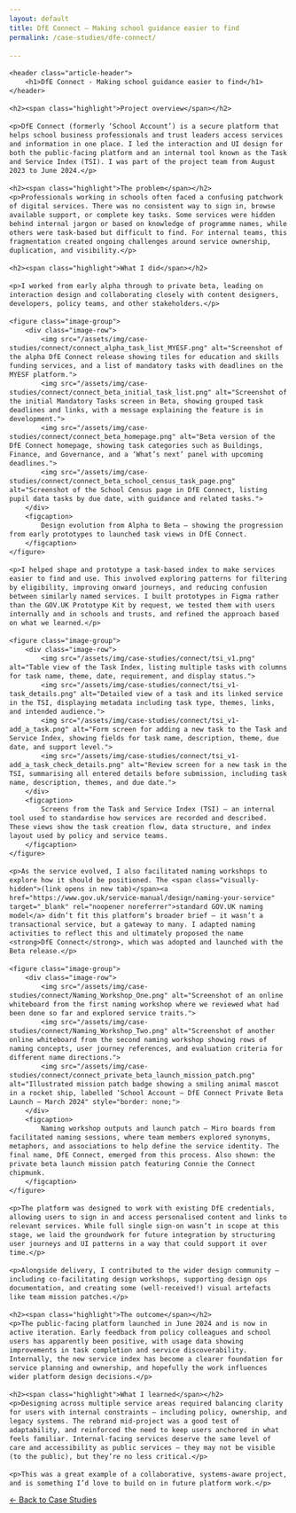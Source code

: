 ```yaml
---
layout: default
title: DfE Connect – Making school guidance easier to find
permalink: /case-studies/dfe-connect/

---
```


<article>
    
    <header class="article-header">
        <h1>DfE Connect - Making school guidance easier to find</h1>
    </header>

    <h2><span class="highlight">Project overview</span></h2>

    <p>DfE Connect (formerly ‘School Account’) is a secure platform that helps school business professionals and trust leaders access services and information in one place. I led the interaction and UI design for both the public-facing platform and an internal tool known as the Task and Service Index (TSI). I was part of the project team from August 2023 to June 2024.</p>

    <h2><span class="highlight">The problem</span></h2>
    <p>Professionals working in schools often faced a confusing patchwork of digital services. There was no consistent way to sign in, browse available support, or complete key tasks. Some services were hidden behind internal jargon or based on knowledge of programme names, while others were task-based but difficult to find. For internal teams, this fragmentation created ongoing challenges around service ownership, duplication, and visibility.</p>

    <h2><span class="highlight">What I did</span></h2>

    <p>I worked from early alpha through to private beta, leading on interaction design and collaborating closely with content designers, developers, policy teams, and other stakeholders.</p>

    <figure class="image-group">
        <div class="image-row">
            <img src="/assets/img/case-studies/connect/connect_alpha_task_list_MYESF.png" alt="Screenshot of the alpha DfE Connect release showing tiles for education and skills funding services, and a list of mandatory tasks with deadlines on the MYESF platform.">
            <img src="/assets/img/case-studies/connect/connect_beta_initial_task_list.png" alt="Screenshot of the initial Mandatory Tasks screen in Beta, showing grouped task deadlines and links, with a message explaining the feature is in development.">
            <img src="/assets/img/case-studies/connect/connect_beta_homepage.png" alt="Beta version of the DfE Connect homepage, showing task categories such as Buildings, Finance, and Governance, and a ‘What’s next’ panel with upcoming deadlines.">
            <img src="/assets/img/case-studies/connect/connect_beta_school_census_task_page.png" alt="Screenshot of the School Census page in DfE Connect, listing pupil data tasks by due date, with guidance and related tasks.">
        </div>
        <figcaption>
            Design evolution from Alpha to Beta — showing the progression from early prototypes to launched task views in DfE Connect.
        </figcaption>
    </figure>

    <p>I helped shape and prototype a task-based index to make services easier to find and use. This involved exploring patterns for filtering by eligibility, improving onward journeys, and reducing confusion between similarly named services. I built prototypes in Figma rather than the GOV.UK Prototype Kit by request, we tested them with users internally and in schools and trusts, and refined the approach based on what we learned.</p>

    <figure class="image-group">
        <div class="image-row">
            <img src="/assets/img/case-studies/connect/tsi_v1.png" alt="Table view of the Task Index, listing multiple tasks with columns for task name, theme, date, requirement, and display status.">
            <img src="/assets/img/case-studies/connect/tsi_v1-task_details.png" alt="Detailed view of a task and its linked service in the TSI, displaying metadata including task type, themes, links, and intended audience.">
            <img src="/assets/img/case-studies/connect/tsi_v1-add_a_task.png" alt="Form screen for adding a new task to the Task and Service Index, showing fields for task name, description, theme, due date, and support level.">
            <img src="/assets/img/case-studies/connect/tsi_v1-add_a_task_check_details.png" alt="Review screen for a new task in the TSI, summarising all entered details before submission, including task name, description, themes, and due date.">
        </div>
        <figcaption>
            Screens from the Task and Service Index (TSI) — an internal tool used to standardise how services are recorded and described. These views show the task creation flow, data structure, and index layout used by policy and service teams.
        </figcaption>
    </figure>

    <p>As the service evolved, I also facilitated naming workshops to explore how it should be positioned. The <span class="visually-hidden">(link opens in new tab)</span><a href="https://www.gov.uk/service-manual/design/naming-your-service" target="_blank" rel="noopener noreferrer">standard GOV.UK naming model</a> didn’t fit this platform’s broader brief — it wasn’t a transactional service, but a gateway to many. I adapted naming activities to reflect this and ultimately proposed the name <strong>DfE Connect</strong>, which was adopted and launched with the Beta release.</p>

    <figure class="image-group">
        <div class="image-row">
            <img src="/assets/img/case-studies/connect/Naming_Workshop_One.png" alt="Screenshot of an online whiteboard from the first naming workshop where we reviewed what had been done so far and explored service traits.">
            <img src="/assets/img/case-studies/connect/Naming_Workshop_Two.png" alt="Screenshot of another online whiteboard from the second naming workshop showing rows of naming concepts, user journey references, and evaluation criteria for different name directions.">
            <img src="/assets/img/case-studies/connect/connect_private_beta_launch_mission_patch.png" alt="Illustrated mission patch badge showing a smiling animal mascot in a rocket ship, labelled ‘School Account – DfE Connect Private Beta Launch – March 2024" style="border: none;">
        </div>
        <figcaption>
            Naming workshop outputs and launch patch — Miro boards from facilitated naming sessions, where team members explored synonyms, metaphors, and associations to help define the service identity. The final name, DfE Connect, emerged from this process. Also shown: the private beta launch mission patch featuring Connie the Connect chipmunk.
        </figcaption>
    </figure>

    <p>The platform was designed to work with existing DfE credentials, allowing users to sign in and access personalised content and links to relevant services. While full single sign-on wasn’t in scope at this stage, we laid the groundwork for future integration by structuring user journeys and UI patterns in a way that could support it over time.</p>

    <p>Alongside delivery, I contributed to the wider design community — including co-facilitating design workshops, supporting design ops documentation, and creating some (well-received!) visual artefacts like team mission patches.</p>

    <h2><span class="highlight">The outcome</span></h2>
    <p>The public-facing platform launched in June 2024 and is now in active iteration. Early feedback from policy colleagues and school users has apparently been positive, with usage data showing improvements in task completion and service discoverability. Internally, the new service index has become a clearer foundation for service planning and ownership, and hopefully the work influences wider platform design decisions.</p>

    <h2><span class="highlight">What I learned</span></h2>
    <p>Designing across multiple service areas required balancing clarity for users with internal constraints — including policy, ownership, and legacy systems. The rebrand mid-project was a good test of adaptability, and reinforced the need to keep users anchored in what feels familiar. Internal-facing services deserve the same level of care and accessibility as public services — they may not be visible (to the public), but they’re no less critical.</p>

    <p>This was a great example of a collaborative, systems-aware project, and is something I’d love to build on in future platform work.</p>

</article>

<nav class="page-nav" aria-label="Page navigation">
    <p><a href="/case-studies" class="button--secondary">← Back to Case Studies</a></p>
</nav>